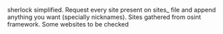 sherlock simplified. Request every site present on sites_ file and append anything you want (specially nicknames). Sites gathered from osint framework. Some websites to be checked
